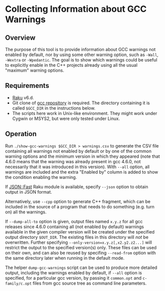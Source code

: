 Collecting Information about GCC Warnings
=========================================

Overview
--------

The purpose of this tool is to provide information about GCC warnings not
enabled by default, nor by using some other warning option, such as `-Wall`,
`-Wextra` or `-Wpedantic`. The goal is to show which warnings could be useful
to explicitly enable in the C++ projects already using all the usual "maximum"
warning options.


Requirements
------------

- [Raku](https://www.raku.org/) v6.d.
- Git clone of [gcc repository](https://gcc.gnu.org/git/gcc.git) is required.
  The directory containing it is called `$GCC_DIR` in the instructions below.
- The scripts here work in Unix-like environment. They might work under Cygwin
  or MSYS2, but were only tested under Linux.


Operation
---------

Run `./show-gcc-warnings $GCC_DIR > warnings.csv` to generate the CSV file
containing all warnings not enabled by default or by one of the common warning
options and the minimum version in which they appeared (note that 4.6.0 means
that the warning was already present in gcc 4.6.0, not necessarily that it was
introduced in this version). With `--all` option, all warnings are included and
the extra "Enabled by" column is added to show the condition enabling the
warning.

If [JSON::Fast](https://modules.raku.org/dist/JSON::Fast:cpan:TIMOTIMO) Raku
module is available, specify `--json` option to obtain output in JSON format.

Alternatively, use `--cpp` option to generate C++ fragment, which can be
included in the source of a program that needs to do something (e.g. turn on)
all the warnings.

If `--dump-all-to` option is given, output files named `x.y.z` for all gcc
releases since 4.6.0 containing all (not enabled by default) warnings
available in the given compiler version will be created under the specified
output directory `$OUT_DIR`. The existing files in this directory will _not_
be overwritten. Further specifying `--only-version=x.y.z[,x2.y2.z2...]` will
restrict the output to the specified version(s) only. These files can be used
on their own, and can also be reused by specifing `--read-from` option with the
same directory later when running in the default mode.

The helper `dump-gcc-warnings` script can be used to produce more detailed
output, including the warnings enabled by default, if `--all` option is
specified, for a particular gcc version, by passing it `common.opt` and
`c-family/c.opt` files from gcc source tree as command line parameters.
